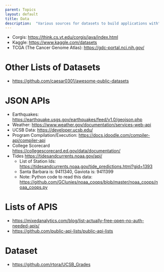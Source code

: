 ```yaml
---
parent: Topics
layout: default
title: Data
description:  "Various sources for datasets to build applications with"
---
```


* Corgis: <https://think.cs.vt.edu/corgis/java/index.html>
* Kaggle: <https://www.kaggle.com/datasets>
* TCGA (The Cancer Genome Atlas): <https://gdc-portal.nci.nih.gov/>

# Other Lists of Datasets

* <https://github.com/caesar0301/awesome-public-datasets>

# JSON APIs

* Earthquakes: <https://earthquake.usgs.gov/earthquakes/feed/v1.0/geojson.php>
* Weather: <https://www.weather.gov/documentation/services-web-api>
* UCSB Data: <https://developer.ucsb.edu/>
* Program Compilation/Execution: <https://docs.jdoodle.com/compiler-api/compiler-api>
* College Scorecard <https://collegescorecard.ed.gov/data/documentation/>
* Tides <https://tidesandcurrents.noaa.gov/api/>
   * List of Station Ids: <https://tidesandcurrents.noaa.gov/tide_predictions.html?gid=1393>
   * Santa Barbara is: 9411340, Gaviota is: 9411399
   * Note: Python code to read this data: <https://github.com/GClunies/noaa_coops/blob/master/noaa_coops/noaa_coops.py>

# Lists of APIS

* <https://mixedanalytics.com/blog/list-actually-free-open-no-auth-needed-apis/>
* <https://github.com/public-api-lists/public-api-lists>

# Dataset

* <https://github.com/rtora/UCSB_Grades> 
